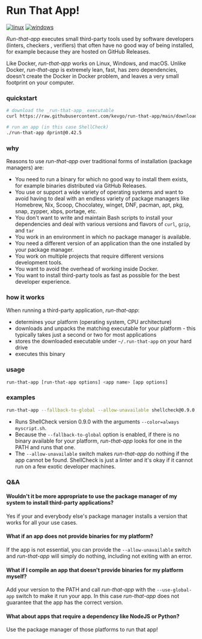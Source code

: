 # Run That App!

[![linux](https://github.com/kevgo/run-that-app/actions/workflows/ci_linux.yml/badge.svg)](https://github.com/kevgo/run-that-app/actions/workflows/ci_linux.yml)
[![windows](https://github.com/kevgo/run-that-app/actions/workflows/ci_windows.yml/badge.svg)](https://github.com/kevgo/run-that-app/actions/workflows/ci_windows.yml)

_Run-that-app_ executes small third-party tools used by software developers
(linters, checkers , verifiers) that often have no good way of being installed, for example because they are hosted on GitHub Releases.

Like Docker, _run-that-app_ works on Linux, Windows, and macOS. Unlike Docker,
_run-that-app_ is extremely lean, fast, has zero dependencies, doesn't create
the Docker in Docker problem, and leaves a very small footprint on your
computer.

### quickstart

```bash
# download the _run-that-app_ executable
curl https://raw.githubusercontent.com/kevgo/run-that-app/main/download.sh | sh

# run an app (in this case ShellCheck)
./run-that-app dprint@0.42.5
```

### why

Reasons to use _run-that-app_ over traditional forms of installation (package
managers) are:

- You need to run a binary for which no good way to install them exists, for
  example binaries distributed via GitHub Releases.
- You use or support a wide variety of operating systems and want to avoid
  having to deal with an endless variety of package managers like Homebrew, Nix,
  Scoop, Chocolatey, winget, DNF, pacman, apt, pkg, snap, zypper, xbps, portage,
  etc.
- You don't want to write and maintain Bash scripts to install your dependencies
  and deal with various versions and flavors of `curl`, `gzip`, and `tar`
- You work in an environment in which no package manager is available.
- You need a different version of an application than the one installed by your
  package manager.
- You work on multiple projects that require different versions development
  tools.
- You want to avoid the overhead of working inside Docker.
- You want to install third-party tools as fast as possible for the best
  developer experience.

### how it works

When running a third-party application, _run-that-app_:

- determines your platform (operating system, CPU architecture)
- downloads and unpacks the matching executable for your platform - this
  typically takes just a second or two for most applications
- stores the downloaded executable under `~/.run-that-app` on your hard drive
- executes this binary

### usage

```bash
run-that-app [run-that-app options] <app name> [app options]
```

### examples

```bash
run-that-app --fallback-to-global --allow-unavailable shellcheck@0.9.0 --color=always myscript.sh
```

- Runs ShellCheck version 0.9.0 with the arguments `--color=always myscript.sh`.
- Because the `--fallback-to-global` option is enabled, if there is no binary
  available for your platform, _run-that-app_ looks for one in the PATH and runs
  that one.
- The `--allow-unavailable` switch makes _run-that-app_ do nothing if the app
  cannot be found. ShellCheck is just a linter and it's okay if it cannot run on
  a few exotic developer machines.

### Q&A

#### Wouldn't it be more appropriate to use the package manager of my system to install third-party applications?

Yes if your and everybody else's package manager installs a version that works
for all your use cases.

#### What if an app does not provide binaries for my platform?

If the app is not essential, you can provide the `--allow-unavailable` switch
and _run-that-app_ will simply do nothing, including not exiting with an error.

#### What if I compile an app that doesn't provide binaries for my platform myself?

Add your version to the PATH and call _run-that-app_ with the `--use-global-app`
switch to make it run your app. In this case _run-that-app_ does not guarantee
that the app has the correct version.

#### What about apps that require a dependency like NodeJS or Python?

Use the package manager of those platforms to run that app!
